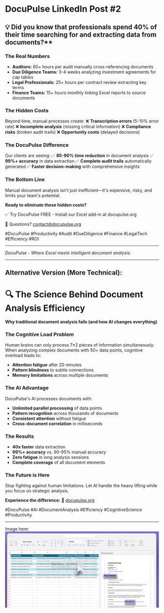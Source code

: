 # DocuPulse LinkedIn Post #2

## 💡 Did you know that professionals spend 40% of their time searching for and extracting data from documents?**

### The Real Numbers
- **Auditors:** 60+ hours per audit manually cross-referencing documents
- **Due Diligence Teams:** 3-4 weeks analyzing investment agreements for cap tables
- **Legal Professionals:** 25+ hours per contract review extracting key terms
- **Finance Teams:** 15+ hours monthly linking Excel reports to source documents

### The Hidden Costs
Beyond time, manual processes create:
❌ **Transcription errors** (5-10% error rate)
❌ **Incomplete analysis** (missing critical information)
❌ **Compliance risks** (broken audit trails)
❌ **Opportunity costs** (delayed decisions)

### The DocuPulse Difference
Our clients are seeing:
✅ **85-90% time reduction** in document analysis
✅ **99%+ accuracy** in data extraction
✅ **Complete audit trails** automatically generated
✅ **Faster decision-making** with comprehensive insights

### The Bottom Line
Manual document analysis isn't just inefficient—it's expensive, risky, and limits your team's potential.

**Ready to eliminate these hidden costs?**

✅ Try DocuPulse FREE - Install our Excel add-in at docupulse.org

📧 Questions? contact@docupulse.org

#DocuPulse #Productivity #Audit #DueDiligence #Finance #LegalTech #Efficiency #ROI

---

*DocuPulse - Where Excel meets intelligent document analysis.*

---

## Alternative Version (More Technical):

# 🔍 The Science Behind Document Analysis Efficiency

**Why traditional document analysis fails (and how AI changes everything)**

### The Cognitive Load Problem
Human brains can only process 7±2 pieces of information simultaneously. When analyzing complex documents with 50+ data points, cognitive overload leads to:
- **Attention fatigue** after 20 minutes
- **Pattern blindness** to subtle connections
- **Memory limitations** across multiple documents

### The AI Advantage
DocuPulse's AI processes documents with:
- **Unlimited parallel processing** of data points
- **Pattern recognition** across thousands of documents
- **Consistent attention** without fatigue
- **Cross-document correlation** in milliseconds

### The Results
- **40x faster** data extraction
- **99%+ accuracy** vs. 90-95% manual accuracy
- **Zero fatigue** in long analysis sessions
- **Complete coverage** of all document elements

### The Future is Here
Stop fighting against human limitations. Let AI handle the heavy lifting while you focus on strategic analysis.

**Experience the difference:**
🔗 [docupulse.org](https://docupulse.org)

#DocuPulse #AI #DocumentAnalysis #Efficiency #CognitiveScience #Productivity

-------
Image here:
![DocuPulse Screenshot](assets/Screenshot%202025-10-04%20222955.png)

